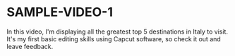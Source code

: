 # SAMPLE-VIDEO-1
In this video, I'm displaying all the greatest top 5 destinations in Italy to visit. It's my first basic editing skills using Capcut software, so check it out and leave feedback.
